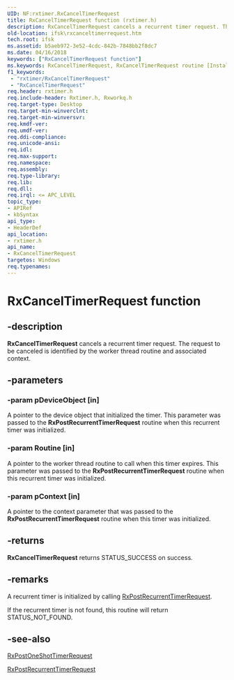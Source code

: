 ```yaml
---
UID: NF:rxtimer.RxCancelTimerRequest
title: RxCancelTimerRequest function (rxtimer.h)
description: RxCancelTimerRequest cancels a recurrent timer request. The request to be canceled is identified by the worker thread routine and associated context.
old-location: ifsk\rxcanceltimerrequest.htm
tech.root: ifsk
ms.assetid: b5aeb972-3e52-4cdc-842b-7848bb2f8dc7
ms.date: 04/16/2018
keywords: ["RxCancelTimerRequest function"]
ms.keywords: RxCancelTimerRequest, RxCancelTimerRequest routine [Installable File System Drivers], ifsk.rxcanceltimerrequest, rxref_f9950992-18a5-4418-a18d-e105ecdc74ff.xml, rxtimer/RxCancelTimerRequest
f1_keywords:
 - "rxtimer/RxCancelTimerRequest"
 - "RxCancelTimerRequest"
req.header: rxtimer.h
req.include-header: Rxtimer.h, Rxworkq.h
req.target-type: Desktop
req.target-min-winverclnt: 
req.target-min-winversvr: 
req.kmdf-ver: 
req.umdf-ver: 
req.ddi-compliance: 
req.unicode-ansi: 
req.idl: 
req.max-support: 
req.namespace: 
req.assembly: 
req.type-library: 
req.lib: 
req.dll: 
req.irql: <= APC_LEVEL
topic_type:
- APIRef
- kbSyntax
api_type:
- HeaderDef
api_location:
- rxtimer.h
api_name:
- RxCancelTimerRequest
targetos: Windows
req.typenames: 
---
```


# RxCancelTimerRequest function


## -description


<b>RxCancelTimerRequest</b> cancels a recurrent timer request. The request to be canceled is identified by the worker thread routine and associated context. 


## -parameters




### -param pDeviceObject [in]

A pointer to the device object that initialized the timer. This parameter was passed to the <b>RxPostRecurrentTimerRequest</b> routine when this recurrent timer was initialized.


### -param Routine [in]

A pointer to the worker thread routine to call when this timer expires. This parameter was passed to the <b>RxPostRecurrentTimerRequest</b> routine when this recurrent timer was initialized.


### -param pContext [in]

A pointer to the context parameter that was passed to the <b>RxPostRecurrentTimerRequest</b> routine when this timer was initialized.


## -returns



<b>RxCancelTimerRequest</b> returns STATUS_SUCCESS on success. 




## -remarks



A recurrent timer is initialized by calling <a href="https://docs.microsoft.com/windows-hardware/drivers/ddi/rxtimer/nf-rxtimer-rxpostrecurrenttimerrequest">RxPostRecurrentTimerRequest</a>.

If the recurrent timer is not found, this routine will return STATUS_NOT_FOUND.




## -see-also




<a href="https://docs.microsoft.com/windows-hardware/drivers/ddi/rxtimer/nf-rxtimer-rxpostoneshottimerrequest">RxPostOneShotTimerRequest</a>



<a href="https://docs.microsoft.com/windows-hardware/drivers/ddi/rxtimer/nf-rxtimer-rxpostrecurrenttimerrequest">RxPostRecurrentTimerRequest</a>
 

 


